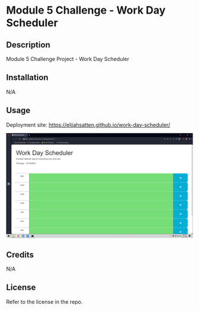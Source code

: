 # Module 5 Challenge - Work Day Scheduler

## Description

Module 5 Challenge Project - Work Day Scheduler

## Installation

N/A

## Usage

Deployment site: https://elijahsatten.github.io/work-day-scheduler/

![Screenshot](assets/images/screenshot.png)

## Credits

N/A

## License

Refer to the license in the repo.
